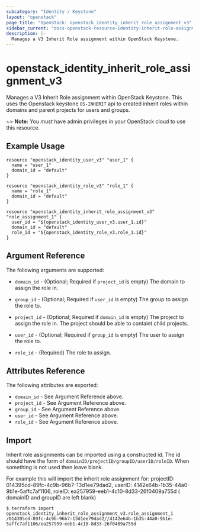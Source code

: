 ```yaml
---
subcategory: "Identity / Keystone"
layout: "openstack"
page_title: "OpenStack: openstack_identity_inherit_role_assignment_v3"
sidebar_current: "docs-openstack-resource-identity-inherit-role-assignment-v3"
description: |-
  Manages a V3 Inherit Role assignment within OpenStack Keystone.
---
```


# openstack\_identity\_inherit\_role\_assignment\_v3

Manages a V3 Inherit Role assignment within OpenStack Keystone. This uses the
Openstack keystone `OS-INHERIT` api to created inherit roles within domains
and parent projects for users and groups.

~> **Note:** You _must_ have admin privileges in your OpenStack cloud to use
this resource.

## Example Usage

```hcl
resource "openstack_identity_user_v3" "user_1" {
  name = "user_1"
  domain_id = "default"
}

resource "openstack_identity_role_v3" "role_1" {
  name = "role_1"
  domain_id = "default"
}

resource "openstack_identity_inherit_role_assignment_v3" "role_assignment_1" {
  user_id = "${openstack_identity_user_v3.user_1.id}"
  domain_id = "default"
  role_id = "${openstack_identity_role_v3.role_1.id}"
}
```

## Argument Reference

The following arguments are supported:

* `domain_id` - (Optional; Required if `project_id` is empty) The domain to assign the role in.

* `group_id` - (Optional; Required if `user_id` is empty) The group to assign the role to.

* `project_id` - (Optional; Required if `domain_id` is empty) The project to assign the role in.
  The project should be able to containt child projects.

* `user_id` - (Optional; Required if `group_id` is empty) The user to assign the role to.

* `role_id` - (Required) The role to assign.

## Attributes Reference

The following attributes are exported:

* `domain_id` - See Argument Reference above.
* `project_id` - See Argument Reference above.
* `group_id` - See Argument Reference above.
* `user_id` - See Argument Reference above.
* `role_id` - See Argument Reference above.

## Import

Inherit role assignments can be imported using a constructed id. The id should 
have the form of `domainID/projectID/groupID/userID/roleID`. When something is
not used then leave blank.

For example this will import the inherit role assignment for: 
projectID: 014395cd-89fc-4c9b-96b7-13d1ee79dad2,
userID: 4142e64b-1b35-44a0-9b1e-5affc7af1106,
roleID: ea257959-eeb1-4c10-8d33-26f0409a755d
( domainID and groupID are left blank)

```
$ terraform import openstack_identity_inherit_role_assignment_v3.role_assignment_1 /014395cd-89fc-4c9b-96b7-13d1ee79dad2//4142e64b-1b35-44a0-9b1e-5affc7af1106/ea257959-eeb1-4c10-8d33-26f0409a755d
```
